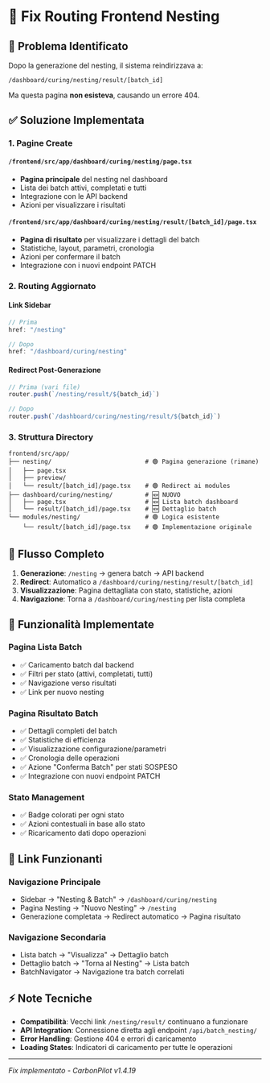# 🔄 Fix Routing Frontend Nesting

## 🚨 Problema Identificato

Dopo la generazione del nesting, il sistema reindirizzava a:
```
/dashboard/curing/nesting/result/[batch_id]
```

Ma questa pagina **non esisteva**, causando un errore 404.

## ✅ Soluzione Implementata

### 1. **Pagine Create**

#### **`/frontend/src/app/dashboard/curing/nesting/page.tsx`**
- **Pagina principale** del nesting nel dashboard
- Lista dei batch attivi, completati e tutti
- Integrazione con le API backend
- Azioni per visualizzare i risultati

#### **`/frontend/src/app/dashboard/curing/nesting/result/[batch_id]/page.tsx`**
- **Pagina di risultato** per visualizzare i dettagli del batch
- Statistiche, layout, parametri, cronologia
- Azioni per confermare il batch
- Integrazione con i nuovi endpoint PATCH

### 2. **Routing Aggiornato**

#### **Link Sidebar**
```typescript
// Prima
href: "/nesting"

// Dopo  
href: "/dashboard/curing/nesting"
```

#### **Redirect Post-Generazione**
```typescript
// Prima (vari file)
router.push(`/nesting/result/${batch_id}`)

// Dopo
router.push(`/dashboard/curing/nesting/result/${batch_id}`)
```

### 3. **Struttura Directory**

```
frontend/src/app/
├── nesting/                          # 🟢 Pagina generazione (rimane)
│   ├── page.tsx
│   ├── preview/
│   └── result/[batch_id]/page.tsx    # 🟢 Redirect ai modules
├── dashboard/curing/nesting/         # 🆕 NUOVO
│   ├── page.tsx                      # 🆕 Lista batch dashboard
│   └── result/[batch_id]/page.tsx    # 🆕 Dettaglio batch
└── modules/nesting/                  # 🟢 Logica esistente
    └── result/[batch_id]/page.tsx    # 🟢 Implementazione originale
```

## 🔄 Flusso Completo

1. **Generazione**: `/nesting` → genera batch → API backend
2. **Redirect**: Automatico a `/dashboard/curing/nesting/result/[batch_id]`
3. **Visualizzazione**: Pagina dettagliata con stato, statistiche, azioni
4. **Navigazione**: Torna a `/dashboard/curing/nesting` per lista completa

## 🎯 Funzionalità Implementate

### **Pagina Lista Batch**
- ✅ Caricamento batch dal backend
- ✅ Filtri per stato (attivi, completati, tutti)
- ✅ Navigazione verso risultati
- ✅ Link per nuovo nesting

### **Pagina Risultato Batch**
- ✅ Dettagli completi del batch
- ✅ Statistiche di efficienza
- ✅ Visualizzazione configurazione/parametri
- ✅ Cronologia delle operazioni
- ✅ Azione "Conferma Batch" per stati SOSPESO
- ✅ Integrazione con nuovi endpoint PATCH

### **Stato Management**
- ✅ Badge colorati per ogni stato
- ✅ Azioni contestuali in base allo stato
- ✅ Ricaricamento dati dopo operazioni

## 🔗 Link Funzionanti

### **Navigazione Principale**
- Sidebar → "Nesting & Batch" → `/dashboard/curing/nesting`
- Pagina Nesting → "Nuovo Nesting" → `/nesting`
- Generazione completata → Redirect automatico → Pagina risultato

### **Navigazione Secondaria**
- Lista batch → "Visualizza" → Dettaglio batch
- Dettaglio batch → "Torna al Nesting" → Lista batch
- BatchNavigator → Navigazione tra batch correlati

## ⚡ Note Tecniche

- **Compatibilità**: Vecchi link `/nesting/result/` continuano a funzionare
- **API Integration**: Connessione diretta agli endpoint `/api/batch_nesting/`
- **Error Handling**: Gestione 404 e errori di caricamento
- **Loading States**: Indicatori di caricamento per tutte le operazioni

---
*Fix implementato - CarbonPilot v1.4.19* 